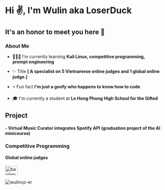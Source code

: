 <h1>Hi ✌️, I'm Wulin aka LoserDuck</h1>
<h2>It's an honor to meet you here 👀</h2>
<h3>About Me </h3>

- 👩🏻‍💻 I’m currently learning **Kali Linux, competitive programming, prompt engineering**

- ✨ Title **[ A specialist on 5 Vietnamese online judges and 1 global online judge.]**

- ⚡ Fun fact **I'm just a goofy who happens to know how to code**

- 🎓 I'm currently a student at **Le Hong Phong High School for the Gifted**

<h2> Project
<h4> - Virtual Music Curator integrates Spotify API (graduation project of the AI minicourse)</h4>
  
  
<h3>Competitive Programming</h3>
<h4>Global online judges</h4>
<p align="left">
<a href="https://codeforces.com/profile/baolam1202" target="blank"><img align="center" src="https://raw.githubusercontent.com/rahuldkjain/github-profile-readme-generator/master/src/images/icons/Social/codeforces.svg" alt="baolam1202" height="30" width="40" /></a>

<p align="left"> <img src="https://komarev.com/ghpvc/?username=wulincp-er&label=Profile%20views&color=0e75b6&style=flat" alt="wulincp-er" /> </p>
